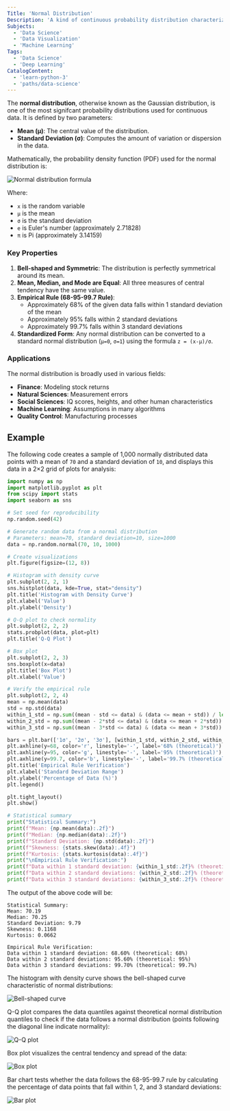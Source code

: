 ```yaml
---
Title: 'Normal Distribution'
Description: 'A kind of continuous probability distribution characterized by a bell-shaped curve that is symmetric around its mean.'
Subjects:
  - 'Data Science'
  - 'Data Visualization'
  - 'Machine Learning'
Tags:
  - 'Data Science'
  - 'Deep Learning'
CatalogContent:
  - 'learn-python-3'
  - 'paths/data-science'
---
```


The **normal distribution**, otherwise known as the Gaussian distribution, is one of the most signifcant probability distributions used for continuous data. It is defined by two parameters:

- **Mean (μ)**: The central value of the distribution.
- **Standard Deviation (σ)**: Computes the amount of variation or dispersion in the data.

Mathematically, the probability density function (PDF) used for the normal distribution is:

![Normal distribution formula](https://raw.githubusercontent.com/Codecademy/docs/main/media/normal-distribution-formula.png)

Where:

- `x` is the random variable
- `μ` is the mean
- `σ` is the standard deviation
- `e` is Euler's number (approximately 2.71828)
- `π` is Pi (approximately 3.14159)

### Key Properties

1. **Bell-shaped and Symmetric**: The distribution is perfectly symmetrical around its mean.
2. **Mean, Median, and Mode are Equal**: All three measures of central tendency have the same value.
3. **Empirical Rule (68-95-99.7 Rule)**:
   - Approximately 68% of the given data falls within 1 standard deviation of the mean
   - Approximately 95% falls within 2 standard deviations
   - Approximately 99.7% falls within 3 standard deviations
4. **Standardized Form**: Any normal distribution can be converted to a standard normal distribution (`μ=0`, `σ=1`) using the formula `z = (x-μ)/σ`.

### Applications

The normal distribution is broadly used in various fields:

- **Finance**: Modeling stock returns
- **Natural Sciences**: Measurement errors
- **Social Sciences**: IQ scores, heights, and other human characteristics
- **Machine Learning**: Assumptions in many algorithms
- **Quality Control**: Manufacturing processes

## Example

The following code creates a sample of 1,000 normally distributed data points with a mean of `70` and a standard deviation of `10`, and displays this data in a 2×2 grid of plots for analysis:

```py
import numpy as np
import matplotlib.pyplot as plt
from scipy import stats
import seaborn as sns

# Set seed for reproducibility
np.random.seed(42)

# Generate random data from a normal distribution
# Parameters: mean=70, standard deviation=10, size=1000
data = np.random.normal(70, 10, 1000)

# Create visualizations
plt.figure(figsize=(12, 8))

# Histogram with density curve
plt.subplot(2, 2, 1)
sns.histplot(data, kde=True, stat="density")
plt.title('Histogram with Density Curve')
plt.xlabel('Value')
plt.ylabel('Density')

# Q-Q plot to check normality
plt.subplot(2, 2, 2)
stats.probplot(data, plot=plt)
plt.title('Q-Q Plot')

# Box plot
plt.subplot(2, 2, 3)
sns.boxplot(x=data)
plt.title('Box Plot')
plt.xlabel('Value')

# Verify the empirical rule
plt.subplot(2, 2, 4)
mean = np.mean(data)
std = np.std(data)
within_1_std = np.sum((mean - std <= data) & (data <= mean + std)) / len(data) * 100
within_2_std = np.sum((mean - 2*std <= data) & (data <= mean + 2*std)) / len(data) * 100
within_3_std = np.sum((mean - 3*std <= data) & (data <= mean + 3*std)) / len(data) * 100

bars = plt.bar(['1σ', '2σ', '3σ'], [within_1_std, within_2_std, within_3_std])
plt.axhline(y=68, color='r', linestyle='-', label='68% (theoretical)')
plt.axhline(y=95, color='g', linestyle='-', label='95% (theoretical)')
plt.axhline(y=99.7, color='b', linestyle='-', label='99.7% (theoretical)')
plt.title('Empirical Rule Verification')
plt.xlabel('Standard Deviation Range')
plt.ylabel('Percentage of Data (%)')
plt.legend()

plt.tight_layout()
plt.show()

# Statistical summary
print("Statistical Summary:")
print(f"Mean: {np.mean(data):.2f}")
print(f"Median: {np.median(data):.2f}")
print(f"Standard Deviation: {np.std(data):.2f}")
print(f"Skewness: {stats.skew(data):.4f}")
print(f"Kurtosis: {stats.kurtosis(data):.4f}")
print("\nEmpirical Rule Verification:")
print(f"Data within 1 standard deviation: {within_1_std:.2f}% (theoretical: 68%)")
print(f"Data within 2 standard deviations: {within_2_std:.2f}% (theoretical: 95%)")
print(f"Data within 3 standard deviations: {within_3_std:.2f}% (theoretical: 99.7%)")
```

The output of the above code will be:

```shell
Statistical Summary:
Mean: 70.19
Median: 70.25
Standard Deviation: 9.79
Skewness: 0.1168
Kurtosis: 0.0662

Empirical Rule Verification:
Data within 1 standard deviation: 68.60% (theoretical: 68%)
Data within 2 standard deviations: 95.60% (theoretical: 95%)
Data within 3 standard deviations: 99.70% (theoretical: 99.7%)
```

The histogram with density curve shows the bell-shaped curve characteristic of normal distributions:

![Bell-shaped curve](https://raw.githubusercontent.com/Codecademy/docs/main/media/normal-distribution-histogram.png)

Q-Q plot compares the data quantiles against theoretical normal distribution quantiles to check if the data follows a normal distribution (points following the diagonal line indicate normality):

![Q-Q plot](https://raw.githubusercontent.com/Codecademy/docs/main/media/normal-distribution-q-plot.png)

Box plot visualizes the central tendency and spread of the data:

![Box plot](https://raw.githubusercontent.com/Codecademy/docs/main/media/normal-distribution-box-plot.png)

Bar chart tests whether the data follows the 68-95-99.7 rule by calculating the percentage of data points that fall within 1, 2, and 3 standard deviations:

![Bar plot](https://raw.githubusercontent.com/Codecademy/docs/main/media/normal-distribution-empirical-rule.png)
